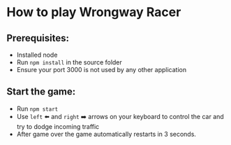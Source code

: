 # How to play Wrongway Racer

## Prerequisites: 
* Installed node
* Run `npm install` in the source folder
* Ensure your port 3000 is not used by any other application

## Start the game:
* Run `npm start`
* Use `left` ⬅️  and `right` ➡️ arrows on your keyboard to control the car and try to dodge incoming traffic
* After game over the game automatically restarts in 3 seconds.
